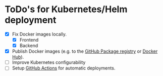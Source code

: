 # ToDo's for Kubernetes/Helm deployment

- [x] Fix Docker images locally.
    - [x] Frontend
    - [x] Backend
- [x] Publish Docker images (e.g. to the [GitHub Package registry](https://github.com/features/packages) or [Docker Hub](https://hub.docker.com)).
- [ ] Improve Kubernetes configurability
- [ ] Setup [GitHub Actions](https://github.com/features/actions) for automatic deployments.